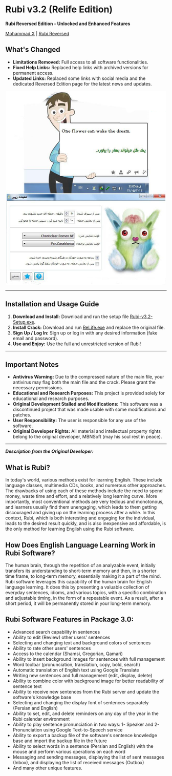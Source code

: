 # Rubi v3.2 (Relife Edition)

**Rubi Reversed Edition - Unlocked and Enhanced Features**

[Mohammad X](https://x.com/m_khani65/) | [Rubi Reversed](https://github.com/amm1rr/rubi-reversed)

## What's Changed

- **Limitations Removed:** Full access to all software functionalities.
- **Fixed Help Links:** Replaced help links with archived versions for permanent access.
- **Updated Links:** Replaced some links with social media and the dedicated Reversed Edition page for the latest news and updates.

<div align="center">
<img src="./Screenshot.jpg" width="500">

</div>

---

## Installation and Usage Guide

1.  **Download and Install:** Download and run the setup file [Rubi-v3.2-Setup.exe](https://github.com/Amm1rr/Rubi-Relife/raw/refs/heads/main/Rubi%20v3.2%20-%20Setup.exe).
2.  **Install Crack:** Download and run [ReLife.exe](https://github.com/amm1rr/rubi-relife/raw/refs/heads/main/ReLife.exe) and replace the original file.
3.  **Sign Up / Log In:** Sign up or log in with any desired information (fake email and password).
4.  **Use and Enjoy:** Use the full and unrestricted version of Rubi!

---

## Important Notes

- **Antivirus Warning:** Due to the compressed nature of the main file, your antivirus may flag both the main file and the crack. Please grant the necessary permissions.
- **Educational and Research Purposes:** This project is provided solely for educational and research purposes.
- **Original Development Stalled and Modifications:** This software was a discontinued project that was made usable with some modifications and patches.
- **User Responsibility:** The user is responsible for any use of the software.
- **Original Developer Rights:** All material and intellectual property rights belong to the original developer, MBNSoft (may his soul rest in peace).

---

_**Description from the Original Developer:**_

## What is Rubi?

In today's world, various methods exist for learning English. These include language classes, multimedia CDs, books, and numerous other approaches. The drawbacks of using each of these methods include the need to spend money, waste time and effort, and a relatively long learning curve. More importantly, most conventional methods are very tedious and monotonous, and learners usually find them unengaging, which leads to them getting discouraged and giving up on the learning process after a while. In this context, Rubi, which is both interesting and engaging for the individual, leads to the desired result quickly, and is also inexpensive and affordable, is the only method for learning English using the Rubi software.

## How Does English Language Learning Work in Rubi Software?

The human brain, through the repetition of an analyzable event, initially transfers its understanding to short-term memory and then, in a shorter time frame, to long-term memory, essentially making it a part of the mind. Rubi software leverages this capability of the human brain for English language learning. It does this by presenting a valuable collection of everyday sentences, idioms, and various topics, with a specific combination and adjustable timing, in the form of a repeatable event. As a result, after a short period, it will be permanently stored in your long-term memory.

## Rubi Software Features in Package 3.0:

- Advanced search capability in sentences
- Ability to edit (Review) other users' sentences
- Selecting and changing text and background colors of sentences
- Ability to rate other users' sentences
- Access to the calendar (Shamsi, Gregorian, Qamari)
- Ability to insert background images for sentences with full management
- Word toolbar (pronunciation, translation, copy, bold, search)
- Automatic translation of English text using Google Translate
- Writing new sentences and full management (edit, display, delete)
- Ability to combine color with background image for better readability of sentence text
- Ability to receive new sentences from the Rubi server and update the software's knowledge base
- Selecting and changing the display font of sentences separately (Persian and English)
- Ability to set, edit, and delete reminders on any day of the year in the Rubi calendar environment
- Ability to play sentence pronunciation in two ways: 1- Speaker and 2- Pronunciation using Google Text-to-Speech service
- Ability to export a backup file of the software's sentence knowledge base and import the backup file in the future
- Ability to select words in a sentence (Persian and English) with the mouse and perform various operations on each word
- Messaging and sending messages, displaying the list of sent messages (Inbox), and displaying the list of received messages (Outbox)
- And many other unique features.
